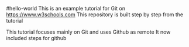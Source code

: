 #hello-world
This is an example tutorial for Git on https://www.w3schools.com
This repository is built step by step from the tutorial

This tutorial focuses mainly on Git and uses Github as remote
It now included steps for github
